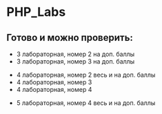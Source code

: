 # PHP_Labs
<h2>Готово и можно проверить:</h2>

<ul>
  <li>3 лабораторная, номер 2 на доп. баллы </li>
  <li>3 лабораторная, номер 3 на доп. баллы </li>
</ul>

<ul>
  <li>4 лабораторная, номер 2 весь и на доп. баллы</li>
  <li>4 лабораторная, номер 3</li>
  <li>4 лабораторная, номер 4</li>
</ul>

<ul>
  <li>5 лабораторная, номер 4 весь и на доп. баллы </li>
</ul>
